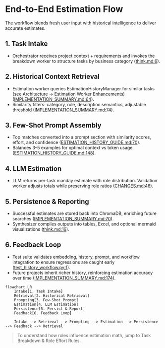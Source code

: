 # End-to-End Estimation Flow

The workflow blends fresh user input with historical intelligence to deliver accurate estimates.

## 1. Task Intake
- Orchestrator receives project context + requirements and invokes the breakdown worker to structure tasks by business category ([think.md:6](../../think.md:6)).

## 2. Historical Context Retrieval
- Estimation worker queries EstimationHistoryManager for similar tasks (see Architecture → Estimation Worker Enhancements) ([IMPLEMENTATION_SUMMARY.md:64](../../IMPLEMENTATION_SUMMARY.md:64)).
- Similarity filters: category, role, description semantics, adjustable threshold ([IMPLEMENTATION_SUMMARY.md:74](../../IMPLEMENTATION_SUMMARY.md:74)).

## 3. Few-Shot Prompt Assembly
- Top matches converted into a prompt section with similarity scores, effort, and confidence ([ESTIMATION_HISTORY_GUIDE.md:70](../../ESTIMATION_HISTORY_GUIDE.md:70)).
- Balances 3–5 examples for optimal context vs token usage ([ESTIMATION_HISTORY_GUIDE.md:148](../../ESTIMATION_HISTORY_GUIDE.md:148)).

## 4. LLM Estimation
- LLM returns per-task manday estimate with role distribution. Validation worker adjusts totals while preserving role ratios ([CHANGES.md:46](../../CHANGES.md:46)).

## 5. Persistence & Reporting
- Successful estimates are stored back into ChromaDB, enriching future searches ([IMPLEMENTATION_SUMMARY.md:70](../../IMPLEMENTATION_SUMMARY.md:70)).
- Synthesizer compiles outputs into tables, Excel, and optional mermaid visualizations ([think.md:16](../../think.md:16)).

## 6. Feedback Loop
- Test suite validates embedding, history, prompt, and workflow integration to ensure regressions are caught early ([test_history_workflow.py:1](../../test_history_workflow.py:1)).
- Future projects inherit richer history, reinforcing estimation accuracy over time ([IMPLEMENTATION_SUMMARY.md:174](../../IMPLEMENTATION_SUMMARY.md:174)).

```mermaid
flowchart LR
    Intake[1. Task Intake]
    Retrieval[2. Historical Retrieval]
    Prompting[3. Few-Shot Prompt]
    Estimation[4. LLM Estimation]
    Persistence[5. Persist & Report]
    Feedback[6. Feedback Loop]

    Intake --> Retrieval --> Prompting --> Estimation --> Persistence --> Feedback --> Retrieval
```

> To understand how roles influence estimation math, jump to Task Breakdown & Role Effort Rules.
